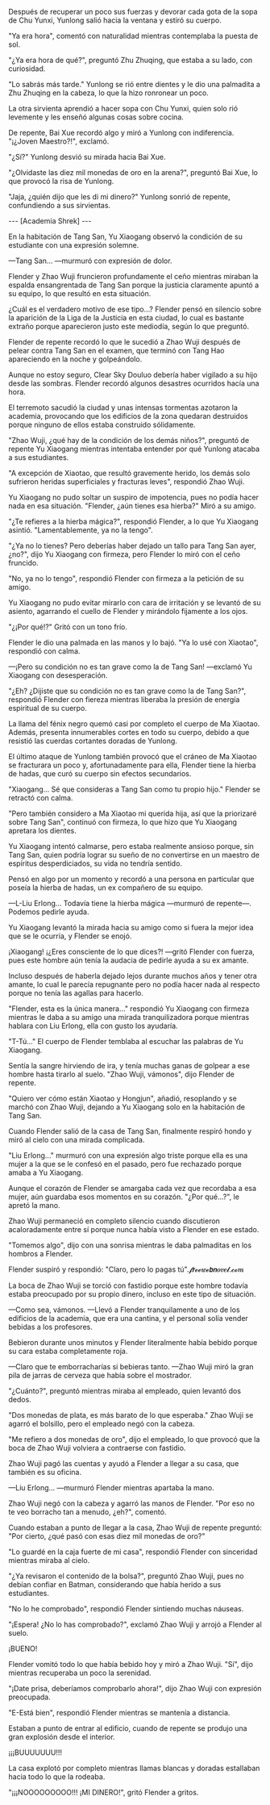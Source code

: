 
Después de recuperar un poco sus fuerzas y devorar cada gota de la sopa de Chu Yunxi, Yunlong salió hacia la ventana y estiró su cuerpo.

"Ya era hora", comentó con naturalidad mientras contemplaba la puesta de sol.

"¿Ya era hora de qué?", ​​preguntó Zhu Zhuqing, que estaba a su lado, con curiosidad.

"Lo sabrás más tarde." Yunlong se rió entre dientes y le dio una palmadita a Zhu Zhuqing en la cabeza, lo que la hizo ronronear un poco.

La otra sirvienta aprendió a hacer sopa con Chu Yunxi, quien solo rió levemente y les enseñó algunas cosas sobre cocina.

De repente, Bai Xue recordó algo y miró a Yunlong con indiferencia. "¡¿Joven Maestro?!", exclamó.

"¿Sí?" Yunlong desvió su mirada hacia Bai Xue.

"¿Olvidaste las diez mil monedas de oro en la arena?", preguntó Bai Xue, lo que provocó la risa de Yunlong.

"Jaja, ¿quién dijo que les di mi dinero?" Yunlong sonrió de repente, confundiendo a sus sirvientas.

--- [Academia Shrek] ---

En la habitación de Tang San, Yu Xiaogang observó la condición de su estudiante con una expresión solemne.

—Tang San… —murmuró con expresión de dolor.

Flender y Zhao Wuji fruncieron profundamente el ceño mientras miraban la espalda ensangrentada de Tang San porque la justicia claramente apuntó a su equipo, lo que resultó en esta situación.

¿Cuál es el verdadero motivo de ese tipo...? Flender pensó en silencio sobre la aparición de la Liga de la Justicia en esta ciudad, lo cual es bastante extraño porque aparecieron justo este mediodía, según lo que preguntó.

Flender de repente recordó lo que le sucedió a Zhao Wuji después de pelear contra Tang San en el examen, que terminó con Tang Hao apareciendo en la noche y golpeándolo.

Aunque no estoy seguro, Clear Sky Douluo debería haber vigilado a su hijo desde las sombras. Flender recordó algunos desastres ocurridos hacía una hora.

El terremoto sacudió la ciudad y unas intensas tormentas azotaron la academia, provocando que los edificios de la zona quedaran destruidos porque ninguno de ellos estaba construido sólidamente.

"Zhao Wuji, ¿qué hay de la condición de los demás niños?", preguntó de repente Yu Xiaogang mientras intentaba entender por qué Yunlong atacaba a sus estudiantes.

"A excepción de Xiaotao, que resultó gravemente herido, los demás solo sufrieron heridas superficiales y fracturas leves", respondió Zhao Wuji.

Yu Xiaogang no pudo soltar un suspiro de impotencia, pues no podía hacer nada en esa situación. "Flender, ¿aún tienes esa hierba?" Miró a su amigo.

"¿Te refieres a la hierba mágica?", respondió Flender, a lo que Yu Xiaogang asintió. "Lamentablemente, ya no la tengo".

"¿Ya no lo tienes? Pero deberías haber dejado un tallo para Tang San ayer, ¿no?", dijo Yu Xiaogang con firmeza, pero Flender lo miró con el ceño fruncido.

"No, ya no lo tengo", respondió Flender con firmeza a la petición de su amigo.

Yu Xiaogang no pudo evitar mirarlo con cara de irritación y se levantó de su asiento, agarrando el cuello de Flender y mirándolo fijamente a los ojos.

"¿¡Por qué!?" Gritó con un tono frío.

Flender le dio una palmada en las manos y lo bajó. "Ya lo usé con Xiaotao", respondió con calma.

—¡Pero su condición no es tan grave como la de Tang San! —exclamó Yu Xiaogang con desesperación.

"¿Eh? ¿Dijiste que su condición no es tan grave como la de Tang San?", respondió Flender con fiereza mientras liberaba la presión de energía espiritual de su cuerpo.

La llama del fénix negro quemó casi por completo el cuerpo de Ma Xiaotao. Además, presenta innumerables cortes en todo su cuerpo, debido a que resistió las cuerdas cortantes doradas de Yunlong.

El último ataque de Yunlong también provocó que el cráneo de Ma Xiaotao se fracturara un poco y, afortunadamente para ella, Flender tiene la hierba de hadas, que curó su cuerpo sin efectos secundarios.

"Xiaogang... Sé que consideras a Tang San como tu propio hijo." Flender se retractó con calma.

"Pero también considero a Ma Xiaotao mi querida hija, así que la priorizaré sobre Tang San", continuó con firmeza, lo que hizo que Yu Xiaogang apretara los dientes.

Yu Xiaogang intentó calmarse, pero estaba realmente ansioso porque, sin Tang San, quien podría lograr su sueño de no convertirse en un maestro de espíritus desperdiciados, su vida no tendría sentido.

Pensó en algo por un momento y recordó a una persona en particular que poseía la hierba de hadas, un ex compañero de su equipo.

—L-Liu Erlong… Todavía tiene la hierba mágica —murmuró de repente—. Podemos pedirle ayuda.

Yu Xiaogang levantó la mirada hacia su amigo como si fuera la mejor idea que se le ocurría, y Flender se enojó.

¡Xiaogang! ¡¿Eres consciente de lo que dices?! —gritó Flender con fuerza, pues este hombre aún tenía la audacia de pedirle ayuda a su ex amante.

Incluso después de haberla dejado lejos durante muchos años y tener otra amante, lo cual le parecía repugnante pero no podía hacer nada al respecto porque no tenía las agallas para hacerlo.

"Flender, esta es la única manera..." respondió Yu Xiaogang con firmeza mientras le daba a su amigo una mirada tranquilizadora porque mientras hablara con Liu Erlong, ella con gusto los ayudaría.

"T-Tú..." El cuerpo de Flender temblaba al escuchar las palabras de Yu Xiaogang.

Sentía la sangre hirviendo de ira, y tenía muchas ganas de golpear a ese hombre hasta tirarlo al suelo. "Zhao Wuji, vámonos", dijo Flender de repente.

"Quiero ver cómo están Xiaotao y Hongjun", añadió, resoplando y se marchó con Zhao Wuji, dejando a Yu Xiaogang solo en la habitación de Tang San.

Cuando Flender salió de la casa de Tang San, finalmente respiró hondo y miró al cielo con una mirada complicada.

"Liu Erlong..." murmuró con una expresión algo triste porque ella es una mujer a la que se le confesó en el pasado, pero fue rechazado porque amaba a Yu Xiaogang.

Aunque el corazón de Flender se amargaba cada vez que recordaba a esa mujer, aún guardaba esos momentos en su corazón. "¿Por qué...?", le apretó la mano.

Zhao Wuji permaneció en completo silencio cuando discutieron acaloradamente entre sí porque nunca había visto a Flender en ese estado.

"Tomemos algo", dijo con una sonrisa mientras le daba palmaditas en los hombros a Flender.

Flender suspiró y respondió: "Claro, pero lo pagas tú".𝓯𝙧𝓮𝓮𝒘𝓮𝙗𝙣𝒐𝒗𝒆𝓵.𝓬𝓸𝒎

La boca de Zhao Wuji se torció con fastidio porque este hombre todavía estaba preocupado por su propio dinero, incluso en este tipo de situación.

—Como sea, vámonos. —Llevó a Flender tranquilamente a uno de los edificios de la academia, que era una cantina, y el personal solía vender bebidas a los profesores.

Bebieron durante unos minutos y Flender literalmente había bebido porque su cara estaba completamente roja.

—Claro que te emborracharías si bebieras tanto. —Zhao Wuji miró la gran pila de jarras de cerveza que había sobre el mostrador.

"¿Cuánto?", preguntó mientras miraba al empleado, quien levantó dos dedos.

"Dos monedas de plata, es más barato de lo que esperaba." Zhao Wuji se agarró el bolsillo, pero el empleado negó con la cabeza.

"Me refiero a dos monedas de oro", dijo el empleado, lo que provocó que la boca de Zhao Wuji volviera a contraerse con fastidio.

Zhao Wuji pagó las cuentas y ayudó a Flender a llegar a su casa, que también es su oficina.

—Liu Erlong… —murmuró Flender mientras apartaba la mano.

Zhao Wuji negó con la cabeza y agarró las manos de Flender. "Por eso no te veo borracho tan a menudo, ¿eh?", comentó.

Cuando estaban a punto de llegar a la casa, Zhao Wuji de repente preguntó: "Por cierto, ¿qué pasó con esas diez mil monedas de oro?"

"Lo guardé en la caja fuerte de mi casa", respondió Flender con sinceridad mientras miraba al cielo.

"¿Ya revisaron el contenido de la bolsa?", preguntó Zhao Wuji, pues no debían confiar en Batman, considerando que había herido a sus estudiantes.

"No lo he comprobado", respondió Flender sintiendo muchas náuseas.

"¡Espera! ¿No lo has comprobado?", exclamó Zhao Wuji y arrojó a Flender al suelo.

¡BUENO!

Flender vomitó todo lo que había bebido hoy y miró a Zhao Wuji. "Sí", dijo mientras recuperaba un poco la serenidad.

"¡Date prisa, deberíamos comprobarlo ahora!", dijo Zhao Wuji con expresión preocupada.

"E-Está bien", respondió Flender mientras se mantenía a distancia.

Estaban a punto de entrar al edificio, cuando de repente se produjo una gran explosión desde el interior.

¡¡¡BUUUUUUU!!!

La casa explotó por completo mientras llamas blancas y doradas estallaban hacia todo lo que la rodeaba.

"¡¡¡NOOOOOOOOO!!! ¡MI DINERO!", gritó Flender a gritos.